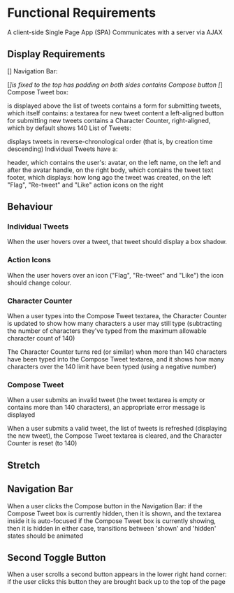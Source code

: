 # Functional Requirements

A client-side Single Page App (SPA)
Communicates with a server via AJAX

## Display Requirements
[] Navigation Bar:

[*]is fixed to the top
has padding on both sides
contains Compose button
[*] Compose Tweet box:

is displayed above the list of tweets
contains a form for submitting tweets, which itself contains:
a textarea for new tweet content
a left-aligned button for submitting new tweets
contains a Character Counter, right-aligned, which by default shows 140
List of Tweets:

displays tweets in reverse-chronological order (that is, by creation time descending)
Individual Tweets have a:

header, which contains the user's:
avatar, on the left
name, on the left and after the avatar
handle, on the right
body, which contains the tweet text
footer, which displays:
how long ago the tweet was created, on the left
"Flag", "Re-tweet" and "Like" action icons on the right

## Behaviour

### Individual Tweets
When the user hovers over a tweet, that tweet should display a box shadow.

### Action Icons
When the user hovers over an icon ("Flag", "Re-tweet" and "Like") the icon should change colour.
### Character Counter
When a user types into the Compose Tweet textarea, the Character Counter is updated to show how many characters a user may still type (subtracting the number of characters they've typed from the maximum allowable character count of 140)

The Character Counter turns red (or similar) when more than 140 characters have been typed into the Compose Tweet textarea, and it shows how many characters over the 140 limit have been typed (using a negative number)

### Compose Tweet
When a user submits an invalid tweet (the tweet textarea is empty or contains more than 140 characters), an appropriate error message is displayed

When a user submits a valid tweet, the list of tweets is refreshed (displaying the new tweet), the Compose Tweet textarea is cleared, and the Character Counter is reset (to 140)

## Stretch

## Navigation Bar

When a user clicks the Compose button in the Navigation Bar:
if the Compose Tweet box is currently hidden, then it is shown, and the textarea inside it is auto-focused
if the Compose Tweet box is currently showing, then it is hidden
in either case, transitions between 'shown' and 'hidden' states should be animated

## Second Toggle Button
When a user scrolls a second button appears in the lower right hand corner:
if the user clicks this button they are brought back up to the top of the page